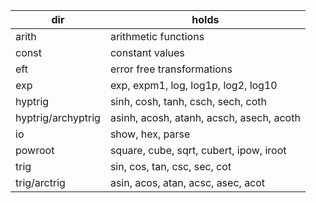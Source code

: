 
|dir| holds |
|---|-------|
|arith| arithmetic functions |
|const| constant values |
|eft | error free transformations |
|exp | exp, expm1, log, log1p, log2, log10 |
|hyptrig | sinh, cosh, tanh, csch, sech, coth |
|hyptrig/archyptrig | asinh, acosh, atanh, acsch, asech, acoth |
|io | show, hex, parse |
|powroot| square, cube, sqrt, cubert, ipow, iroot|
|trig | sin, cos, tan, csc, sec, cot |
|trig/arctrig | asin, acos, atan, acsc, asec, acot |

